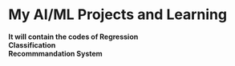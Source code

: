 # My AI/ML Projects and Learning 

**It will contain the codes of Regression <br> Classification <br> Recommmandation System**
